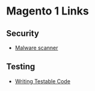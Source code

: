 # Magento 1 Links

## Security

* [Malware scanner](https://github.com/gwillem/magento-malware-scanner)

## Testing

* [Writing Testable Code](http://www.slideshare.net/vinaikopp/writing-testable-code-for-magento-1-and-2-2016-romaina)
